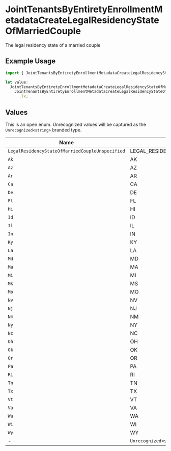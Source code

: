 # JointTenantsByEntiretyEnrollmentMetadataCreateLegalResidencyStateOfMarriedCouple

The legal residency state of a married couple

## Example Usage

```typescript
import { JointTenantsByEntiretyEnrollmentMetadataCreateLegalResidencyStateOfMarriedCouple } from "@apexfintechsolutions/ascend-sdk/models/components";

let value:
  JointTenantsByEntiretyEnrollmentMetadataCreateLegalResidencyStateOfMarriedCouple =
    JointTenantsByEntiretyEnrollmentMetadataCreateLegalResidencyStateOfMarriedCouple
      .Tx;
```

## Values

This is an open enum. Unrecognized values will be captured as the `Unrecognized<string>` branded type.

| Name                                                | Value                                               |
| --------------------------------------------------- | --------------------------------------------------- |
| `LegalResidencyStateOfMarriedCoupleUnspecified`     | LEGAL_RESIDENCY_STATE_OF_MARRIED_COUPLE_UNSPECIFIED |
| `Ak`                                                | AK                                                  |
| `Az`                                                | AZ                                                  |
| `Ar`                                                | AR                                                  |
| `Ca`                                                | CA                                                  |
| `De`                                                | DE                                                  |
| `Fl`                                                | FL                                                  |
| `Hi`                                                | HI                                                  |
| `Id`                                                | ID                                                  |
| `Il`                                                | IL                                                  |
| `In`                                                | IN                                                  |
| `Ky`                                                | KY                                                  |
| `La`                                                | LA                                                  |
| `Md`                                                | MD                                                  |
| `Ma`                                                | MA                                                  |
| `Mi`                                                | MI                                                  |
| `Ms`                                                | MS                                                  |
| `Mo`                                                | MO                                                  |
| `Nv`                                                | NV                                                  |
| `Nj`                                                | NJ                                                  |
| `Nm`                                                | NM                                                  |
| `Ny`                                                | NY                                                  |
| `Nc`                                                | NC                                                  |
| `Oh`                                                | OH                                                  |
| `Ok`                                                | OK                                                  |
| `Or`                                                | OR                                                  |
| `Pa`                                                | PA                                                  |
| `Ri`                                                | RI                                                  |
| `Tn`                                                | TN                                                  |
| `Tx`                                                | TX                                                  |
| `Vt`                                                | VT                                                  |
| `Va`                                                | VA                                                  |
| `Wa`                                                | WA                                                  |
| `Wi`                                                | WI                                                  |
| `Wy`                                                | WY                                                  |
| -                                                   | `Unrecognized<string>`                              |